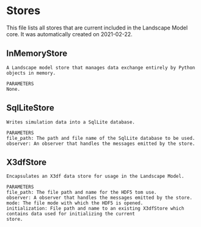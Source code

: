 # Stores
This file lists all stores that are current included in the Landscape Model core.
It was automatically created on 2021-02-22.


## InMemoryStore
    A Landscape model store that manages data exchange entirely by Python objects in memory.

    PARAMETERS
    None.
    

## SqlLiteStore
    Writes simulation data into a SqlLite database.

    PARAMETERS
    file_path: The path and file name of the SqlLite database to be used.
    observer: An observer that handles the messages emitted by the store.
    

## X3dfStore
    Encapsulates an X3df data store for usage in the Landscape Model.

    PARAMETERS
    file_path: The file path and name for the HDF5 tom use.
    observer: A observer that handles the messages emitted by the store.
    mode: The file mode with which the HDF5 is opened.
    initialization: File path and name to an existing X3dfStore which contains data used for initializing the current
    store.
    